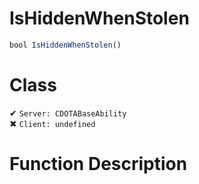 # IsHiddenWhenStolen
```js	
bool IsHiddenWhenStolen()
```
# Class
✔ `Server: CDOTABaseAbility`  
✖ `Client: undefined`  

# Function Description

